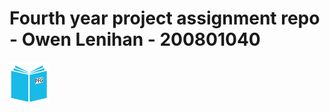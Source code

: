 # Fourth year project assignment repo - Owen Lenihan - 200801040 

![Image](https://github.com/Ying-lenny/FYPRepo/blob/Authentication/reactApp/src/images/logo.png)